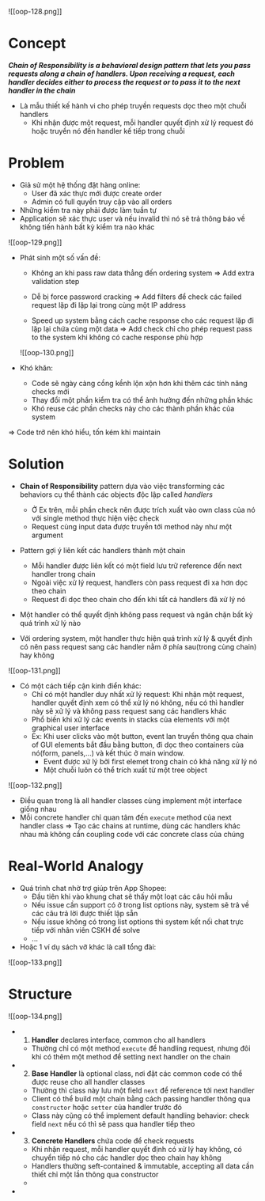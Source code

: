 ![[oop-128.png]]

# Concept

***Chain of Responsibility is a behavioral design pattern that lets you pass requests along a chain of handlers. Upon receiving a request, each handler decides either to process the request or to pass it to the next handler in the chain***

- Là mẫu thiết kế hành vi cho phép truyền requests dọc theo một chuỗi handlers
	- Khi nhận được một request, mỗi handler quyết định xử lý request đó hoặc truyền nó đến handler kế tiếp trong chuỗi

# Problem

- Giả sử một hệ thống đặt hàng online: 
	- User đã xác thực mới được create order 
	- Admin có full quyền truy cập vào all orders 
- Những kiểm tra này phải được làm tuần tự
- Application sẽ xác thực user và nếu invalid thì nó sẽ trả thông báo về không tiến hành bất kỳ kiểm tra nào khác

![[oop-129.png]]

- Phát sinh một số vấn đề:
	- Không an khi pass raw data thẳng đến ordering system
	 => Add extra validation step
	
	- Dễ bị force password cracking
	 => Add filters để check các failed request lặp đi lặp lại trong cùng một IP address
		
	- Speed up system bằng cách cache response cho các request lặp đi lặp lại chứa cùng một data
	 => Add check chỉ cho phép request pass to the system khi không có cache response phù hợp
	
	![[oop-130.png]]

- Khó khăn:
	- Code sẽ ngày càng cồng kềnh lộn xộn hơn khi thêm các tính năng checks mới
	- Thay đổi một phần kiểm tra có thể ảnh hưởng đến những phần khác
	- Khó reuse các phần checks này cho các thành phần khác của system 
	
=> Code trở nên khó hiểu, tốn kém khi maintain 

# Solution

- **Chain of Responsibility** pattern dựa vào việc transforming các behaviors cụ thể  thành các objects độc lập called *handlers*
	- Ở Ex trên, mỗi phần check nên được trích xuất vào own class của nó với single method thực hiện việc check
	- Request cùng input data được truyền tới method này như một argument 
	
- Pattern gợi ý liên kết các handlers thành một chain
	- Mỗi handler được liên kết có một field lưu trữ reference đến next handler trong chain
	- Ngoài việc xử lý request, handlers còn pass request đi xa hơn dọc theo chain
	- Request đi dọc theo chain cho đến khi tất cả handlers đã xử lý nó
	
- Một handler có thể quyết định không pass request và ngăn chặn bất kỳ quá trình xử lý nào	

- Với ordering system, một handler thực hiện quá trình xử lý & quyết định có nên pass request sang các handler nằm ở phía sau(trong cùng chain) hay không

![[oop-131.png]]
		
 - Có một cách tiếp cận kinh điển khác:
	- Chỉ có một handler duy nhất xử lý request: Khi nhận một request, handler quyết định xem có thể xử lý nó không, nếu có thì handler này sẽ xử lý và không pass request sang các handlers khác
	- Phổ biến khi xử lý các events in stacks của elements với một graphical user interface
	- Ex: Khi user clicks vào một button, event lan truyền thông qua chain of GUI elements bắt đầu bằng button, đi dọc theo containers của nó(form, panels,...) và kết thúc ở main window. 
		- Event được xử lý bởi first elemet trong chain có khả năng xử lý nó
		- Một chuỗi luôn có thể trích xuất từ một tree object 

![[oop-132.png]]

- Điều quan trong là all handler classes cùng implement một interface giống nhau
- Mỗi concrete handler chỉ quan tâm đến `execute` method của next handler class => Tạo các chains at runtime, dùng các handlers khác nhau mà không cần coupling code với các concrete class của chúng

# Real-World Analogy

- Quá trình chat nhờ trợ giúp trên App Shopee:
	- Đầu tiên khi vào khung chat sẽ thấy một loạt các câu hỏi mẫu
	- Nếu issue cần support có ở trong list options này, system sẽ trả về các câu trả lời được thiết lập sẵn
	- Nếu issue không có trong list options thì system kết nối chat trực tiếp với nhân viên CSKH để solve
	- ...
- Hoặc 1 ví dụ sách vở khác là call tổng đài:

![[oop-133.png]]


# Structure

![[oop-134.png]]

- 1. **Handler** declares interface, common cho all handlers
	- Thường chỉ có một method `execute` để handling request, nhưng đôi khi có thêm một method để setting next handler on the chain
- 2. **Base Handler** là optional class, nơi đặt các common code có thể được reuse cho all handler classes
	- Thường thì class này lưu một field `next` để reference tới next handler
	- Client có thể build một chain bằng cách passing handler thông qua `constructor` hoặc `setter` của handler trước đó 
	- Class này cũng có thể implement default handling behavior: check field `next` nếu có thì sẽ pass qua handler tiếp theo
- 3. **Concrete Handlers** chứa code để check requests
	- Khi nhận request, mỗi handler quyết định có xử lý hay không, có chuyển tiếp nó cho các handler dọc theo chain hay không
	- Handlers thường seft-contained & immutable, accepting all data cần thiết chỉ một lần thông qua constructor
	- 
- 



































